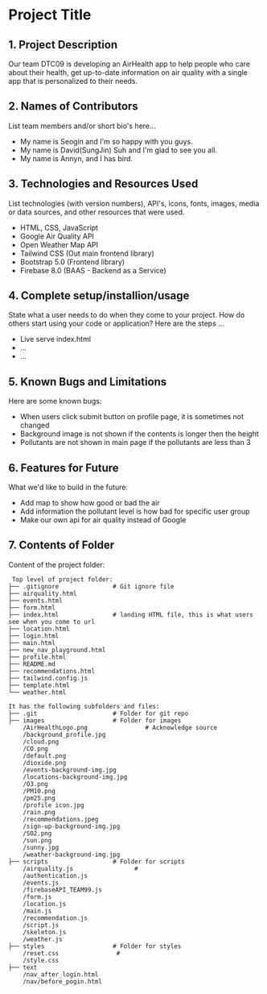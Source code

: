 # Project Title

## 1. Project Description
Our team DTC09 is developing an AirHealth app to help people who care about their health, get up-to-date information on air quality with a single app that is personalized to their needs.

## 2. Names of Contributors
List team members and/or short bio's here... 
* My name is Seogin and I'm so happy with you guys.
* My name is David(SungJin) Suh and I'm glad to see you all.
* My name is Annyn, and I has bird.

	
## 3. Technologies and Resources Used
List technologies (with version numbers), API's, icons, fonts, images, media or data sources, and other resources that were used.
* HTML, CSS, JavaScript
* Google Air Quality API
* Open Weather Map API
* Tailwind CSS (Out main frontend library)
* Bootstrap 5.0 (Frontend library)
* Firebase 8.0 (BAAS - Backend as a Service)

## 4. Complete setup/installion/usage
State what a user needs to do when they come to your project. How do others start using your code or application?
Here are the steps ...
* Live serve index.html
* ...
* ...

## 5. Known Bugs and Limitations
Here are some known bugs:
* When users click submit button on profile page, it is sometimes not changed
* Background image is not shown if the contents is longer then the height
* Pollutants are not shown in main page if the pollutants are less than 3

## 6. Features for Future
What we'd like to build in the future:
* Add map to show how good or bad the air
* Add information the pollutant level is how bad for specific user group
* Make our own api for air quality instead of Google
	
## 7. Contents of Folder
Content of the project folder:

```
 Top level of project folder: 
├── .gitignore               # Git ignore file
├── airquality.html
├── events.html
├── form.html
├── index.html               # landing HTML file, this is what users see when you come to url
├── location.html
├── login.html
├── main.html
├── new_nav_playground.html
├── profile.html
├── README.md
├── recommendations.html
├── tailwind.config.js
├── template.html
└── weather.html

It has the following subfolders and files:
├── .git                     # Folder for git repo
├── images                   # Folder for images
    /AirHealthLogo.png                # Acknowledge source
    /background_profile.jpg
    /cloud.png
    /CO.png
    /default.png
    /dioxide.png
    /events-background-img.jpg
    /locations-background-img.jpg
    /O3.png
    /PM10.png
    /pm25.png
    /profile icon.jpg
    /rain.png
    /recommendations.jpeg
    /sign-up-background-img.jpg
    /SO2.png
    /sun.png
    /sunny.jpg
    /weather-background-img.jpg
├── scripts                  # Folder for scripts
    /airquality.js                 # 
    /authentication.js
    /events.js
    /firebaseAPI_TEAM99.js
    /form.js
    /location.js
    /main.js
    /recommendation.js
    /script.js
    /skeleton.js
    /weather.js
├── styles                   # Folder for styles
    /reset.css                # 
    /style.css
├── text
    /nav_after_login.html
    /nav/before_pogin.html


